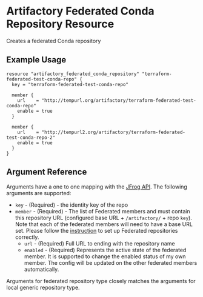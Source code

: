 # Artifactory Federated Conda Repository Resource

Creates a federated Conda repository

## Example Usage

```hcl
resource "artifactory_federated_conda_repository" "terraform-federated-test-conda-repo" {
  key = "terraform-federated-test-conda-repo"

  member {
    url    = "http://tempurl.org/artifactory/terraform-federated-test-conda-repo"
    enable = true
  }

  member {
    url    = "http://tempurl2.org/artifactory/terraform-federated-test-conda-repo-2"
    enable = true
  }
}
```

## Argument Reference

Arguments have a one to one mapping with the [JFrog API](https://www.jfrog.com/confluence/display/JFROG/Repository+Configuration+JSON#RepositoryConfigurationJSON-FederatedRepository). The following arguments are supported:

* `key` - (Required) - the identity key of the repo
* `member` - (Required) - The list of Federated members and must contain this repository URL (configured base URL + `/artifactory/` + repo `key`). Note that each of the federated members will need to have a base URL set. Please follow the [instruction](https://www.jfrog.com/confluence/display/JFROG/Working+with+Federated+Repositories#WorkingwithFederatedRepositories-SettingUpaFederatedRepository) to set up Federated repositories correctly.
    * `url` - (Required) Full URL to ending with the repository name
    * `enabled` - (Required) Represents the active state of the federated member. It is supported to change the enabled status of my own member. The config will be updated on the other federated members automatically.

Arguments for federated repository type closely matches the arguments for local generic repository type.
